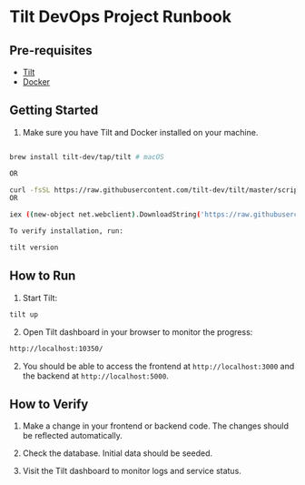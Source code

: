 # Tilt DevOps Project Runbook

## Pre-requisites

- [Tilt](https://docs.tilt.dev/install.html)
- [Docker](https://docs.docker.com/get-docker/)

## Getting Started

1. Make sure you have Tilt and Docker installed on your machine.

```bash

brew install tilt-dev/tap/tilt # macOS

OR

curl -fsSL https://raw.githubusercontent.com/tilt-dev/tilt/master/scripts/install.sh | bash # Linux
OR

iex ((new-object net.webclient).DownloadString('https://raw.githubusercontent.com/tilt-dev/tilt/master/scripts/install.ps1')) # Windows

To verify installation, run:

tilt version

```

## How to Run

1. Start Tilt:

```bash
tilt up
```

2. Open Tilt dashboard in your browser to monitor the progress:

```bash
http://localhost:10350/
```

2. You should be able to access the frontend at `http://localhost:3000` and the backend at `http://localhost:5000`.

## How to Verify

1. Make a change in your frontend or backend code. The changes should be reflected automatically.

2. Check the database. Initial data should be seeded.

3. Visit the Tilt dashboard to monitor logs and service status.

